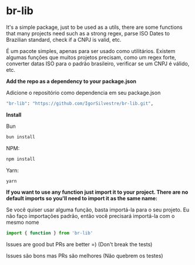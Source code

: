 # br-lib

It's a simple package, just to be used as a utils, there are some functions that many projects need such as a strong regex, parse ISO Dates to Brazilian standard, check if a CNPJ is valid, etc.


É um pacote simples, apenas para ser usado como utilitários. Existem algumas funções que muitos projetos precisam, como um regex forte, converter datas ISO para o padrão brasileiro, verificar se um CNPJ é válido, etc.


**Add the repo as a dependency to your package.json**

Adicione o repositório como dependencia em seu package.json
```bash
"br-lib": "https://github.com/IgorSilvestre/br-lib.git",
```

**Install**

Bun
```bash
bun install
```
NPM:
```bash
npm install
```
Yarn:
```bash
yarn
```

**If you want to use any function just import it to your project. There are no default imports so you'll need to import it as the same name:**

Se você quiser usar alguma função, basta importá-la para o seu projeto. Eu não faço importações padrão, então você precisará importá-la com o mesmo nome
```javascript
import { function } from 'br-lib'
```

Issues are good but PRs are better =) (Don't break the tests)

Issues são bons mas PRs são melhores (Não quebrem os testes)
